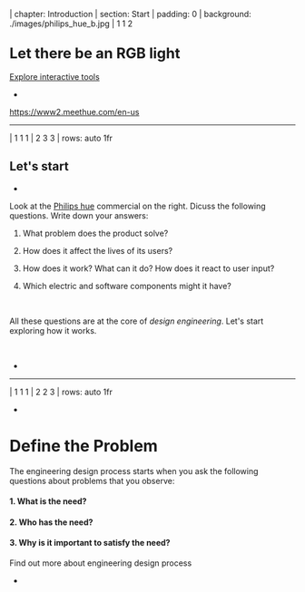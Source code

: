 | chapter: Introduction
| section: Start
| padding: 0
| background: ./images/philips_hue_b.jpg
| 1 1 2

<section>

# <big>Let there be an RGB light</big>

<f-inline>
  <f-next-button title="Start building RGB light" />
  <a class="secondary" href="../rgblamp_vision/index.html">Explore interactive tools</a>
</f-inline>

</section>

-

<!--f-image src="https://upload.wikimedia.org/wikipedia/commons/2/21/3_color_LEDs.jpg" /-->

<f-notes title="Credits">

https://www2.meethue.com/en-us

</f-notes>

---

| 1 1 1
| 2 3 3
| rows: auto 1fr

## Let's start

-

Look at the [Philips hue](https://www2.meethue.com/en-us) commercial on the right. Dicuss the following questions. Write down your answers:

1. What problem does the product solve?
  
2. How does it affect the lives of its users?

3. How does it work? What can it do? How does it react to user input?

4. Which electric and software components might it have?

<br> 

All these questions are at the core of <var>design engineering</var>. Let's start exploring how it works.

<br>



-

<f-video src="https://www.youtube.com/watch?v=7TOsFqqJgj4" />

---

| 1 1 1
| 2 2 3
| rows: auto 1fr

<div class="grid" style="--cols: repeat(6,1fr); --gap: 10px">
  <f-card
    v-for="(c,i) in ['Problem definition','Background research','Design','Engineering','Prototyping','Communication']"
    :background="i == 0 ? 'blue' :  'var(--transparent)'"
    border="blue"
    :title="c"/>
</div>

-

# Define the Problem

The engineering design process starts when you ask the following questions about problems that you observe:

#### 1. What is the need?

#### 2. Who has the need?

#### 3. Why is it important to satisfy the need?

<f-link to="https://www.sciencebuddies.org/science-fair-projects/engineering-design-process/engineering-design-process-steps">
Find out more about engineering design process</f-link>



-
